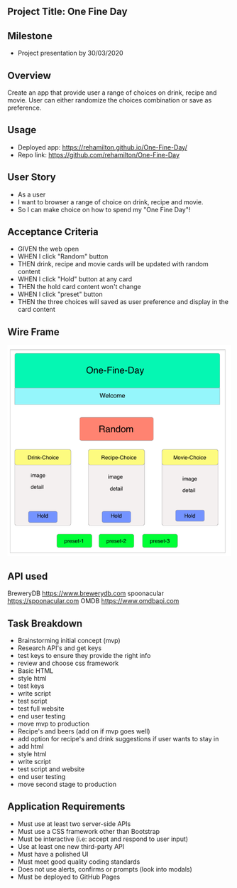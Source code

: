 ## Project Title: One Fine Day

## Milestone

- Project presentation by 30/03/2020

## Overview

Create an app that provide user a range of choices on drink, recipe and movie.
User can either randomize the choices combination or save as preference.

## Usage

- Deployed app: <https://rehamilton.github.io/One-Fine-Day/>
- Repo link: <https://github.com/rehamilton/One-Fine-Day>

## User Story

- As a user
- I want to browser a range of choice on drink, recipe and movie.
- So I can make choice on how to spend my "One Fine Day"!

## Acceptance Criteria

- GIVEN the web open
- WHEN I click "Random" button
- THEN drink, recipe and movie cards will be updated with random content
- WHEN I click "Hold" button at any card
- THEN the hold card content won't change
- WHEN I click "preset" button
- THEN the three choices will saved as user preference and display in the card content

## Wire Frame

![mockup](./Assets/wireframe.png)

## API used

BreweryDB <https://www.brewerydb.com>
spoonacular <https://spoonacular.com>
OMDB <https://www.omdbapi.com>

## Task Breakdown

- Brainstorming initial concept (mvp)
- Research API's and get keys
- test keys to ensure they provide the right info
- review and choose css framework
- Basic HTML
- style html
- test keys
- write script
- test script
- test full website
- end user testing
- move mvp to production
- Recipe's and beers (add on if mvp goes well)
- add option for recipe's and drink suggestions if user wants to stay in
- add html
- style html
- write script
- test script and website
- end user testing
- move second stage to production

## Application Requirements

- Must use at least two server-side APIs
- Must use a CSS framework other than Bootstrap
- Must be interactive (i.e: accept and respond to user input)
- Use at least one new third-party API
- Must have a polished UI
- Must meet good quality coding standards
- Does not use alerts, confirms or prompts (look into modals)
- Must be deployed to GitHub Pages

